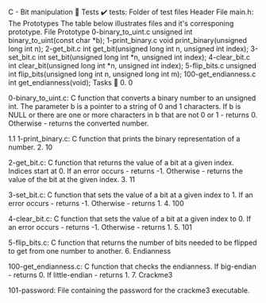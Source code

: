 C - Bit manipulation 📁 Tests ✔️ tests: Folder of test files Header File main.h: The Prototypes The table below illustrates files and it's corresponing prototype. File Prototype 0-binary_to_uint.c unsigned int binary_to_uint(const char *b); 1-print_binary.c void print_binary(unsigned long int n); 2-get_bit.c int get_bit(unsigned long int n, unsigned int index); 3-set_bit.c int set_bit(unsigned long int *n, unsigned int index); 4-clear_bit.c int clear_bit(unsigned long int *n, unsigned int index); 5-flip_bits.c unsigned int flip_bits(unsigned long int n, unsigned long int m); 100-get_endianness.c int get_endianness(void); Tasks 📃 0. 0

0-binary_to_uint.c: C function that converts a binary number to an unsigned int. The parameter b is a pointer to a string of 0 and 1 characters. If b is NULL or there are one or more characters in b that are not 0 or 1 - returns 0. Otherwise - returns the converted number.

1.1
1-print_binary.c: C function that prints the binary representation of a number. 2. 10

2-get_bit.c: C function that returns the value of a bit at a given index. Indices start at 0. If an error occurs - returns -1. Otherwise - returns the value of the bit at the given index. 3. 11

3-set_bit.c: C function that sets the value of a bit at a given index to 1. If an error occurs - returns -1. Otherwise - returns 1. 4. 100

4-clear_bit.c: C function that sets the value of a bit at a given index to 0. If an error occurs - returns -1. Otherwise - returns 1. 5. 101

5-flip_bits.c: C function that returns the number of bits needed to be flipped to get from one number to another. 6. Endianness

100-get_endianness.c: C function that checks the endianness. If big-endian - returns 0. If little-endian - returns 1. 7. Crackme3

101-password: File containing the password for the crackme3 executable.
